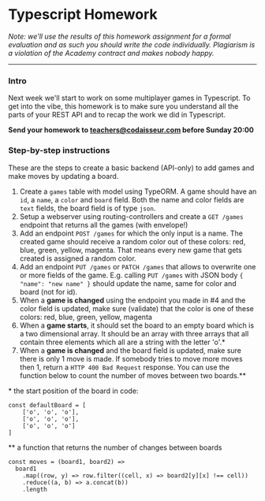 # Typescript Homework

_Note: we'll use the results of this homework assignment for a formal evaluation and as such you should write the code individually. Plagiarism is a violation of the Academy contract and makes nobody happy._

***

### Intro

Next week we'll start to work on some multiplayer games in Typescript. To get into the vibe, this homework is to make sure you understand all the parts of your REST API and to recap the work we did in Typescript. 

**Send your homework to teachers@codaisseur.com before Sunday 20:00**

### Step-by-step instructions

These are the steps to create a basic backend (API-only) to add games and make moves by updating a board. 

1. Create a `games` table with model using TypeORM. A game should have an `id`, a `name`, a `color` and `board` field. Both the name and color fields are `text` fields, the board field is of type `json`.  
2. Setup a webserver using routing-controllers and create a `GET /games` endpoint that returns all the games (with envelope!)
3. Add an endpoint `POST /games` for which the only input is a name. The created game should receive a random color out of these colors: red, blue, green, yellow, magenta. That means every new game that gets created is assigned a random color. 
4. Add an endpoint `PUT /games` or `PATCH /games` that allows to overwrite one or more fields of the game. E.g. calling `PUT /games` with JSON body `{ "name": "new name" }` should update the name, same for color and board (not for id). 
5. When a **game is changed** using the endpoint you made in #4 and the color field is updated, make sure (validate) that the color is one of these colors: red, blue, green, yellow, magenta
6. When a **game starts**, it should set the board to an empty board which is a two dimensional array. It should be an array with three arrays that all contain three elements which all are a string with the letter 'o'.\*
7. When a **game is changed** and the board field is updated, make sure there is only 1 move is made. If somebody tries to move more moves then 1, return a `HTTP 400 Bad Request` response. You can use the function below to count the number of moves between two boards.\*\* 


\* the start position of the board in code:

```
const defaultBoard = [
	['o', 'o', 'o'],
	['o', 'o', 'o'],
	['o', 'o', 'o']
]
``` 

\*\* a function that returns the number of changes between boards

```
const moves = (board1, board2) => 
  board1
    .map((row, y) => row.filter((cell, x) => board2[y][x] !== cell))
    .reduce((a, b) => a.concat(b))
    .length
```